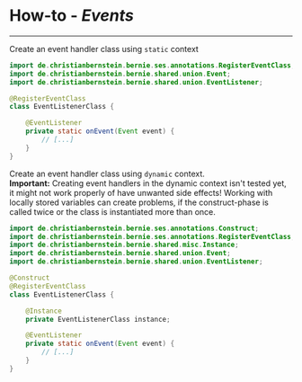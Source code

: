 # How-to - *Events*
___

Create an event handler class using `static` context

```java
import de.christianbernstein.bernie.ses.annotations.RegisterEventClass;
import de.christianbernstein.bernie.shared.union.Event;
import de.christianbernstein.bernie.shared.union.EventListener;

@RegisterEventClass
class EventListenerClass {

    @EventListener
    private static onEvent(Event event) {
        // [...]
    }
}
```

Create an event handler class using `dynamic` context.</br>
**Important:** Creating event handlers in the dynamic context isn't tested yet, 
it might not work properly of have unwanted side effects! 
Working with locally stored variables can create problems, if the construct-phase is called twice or 
the class is instantiated more than once.

```java
import de.christianbernstein.bernie.ses.annotations.Construct;
import de.christianbernstein.bernie.ses.annotations.RegisterEventClass;
import de.christianbernstein.bernie.shared.misc.Instance;
import de.christianbernstein.bernie.shared.union.Event;
import de.christianbernstein.bernie.shared.union.EventListener;

@Construct
@RegisterEventClass
class EventListenerClass {

    @Instance
    private EventListenerClass instance;

    @EventListener
    private static onEvent(Event event) {
        // [...]
    }
}
```
